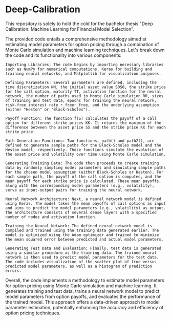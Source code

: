 # Deep-Calibration
This repository is solely to hold the cold for the bachelor thesis "Deep Calibration: Machine Learning for Financial Model Selection".

The provided code entails a comprehensive methodology aimed at estimating model parameters for option pricing through a combination of Monte Carlo simulation and machine learning techniques. Let's break down the code and its functionality into various components:

    Importing Libraries: The code begins by importing necessary libraries such as NumPy for numerical computations, Keras for building and training neural networks, and Matplotlib for visualization purposes.

    Defining Parameters: Several parameters are defined, including the time discretization NN, the initial asset value S0S0, the strike price for the call option, maturity TT, activation function for the neural network, the number of paths used in Monte Carlo simulation RR, sizes of training and test data, epochs for training the neural network, risk-free interest rate r_freer_free, and the underlying assumption (either "Heston" or "Black-Scholes").

    Payoff Function: The function f(S) calculates the payoff of a call option for different strike prices KK. It returns the maximum of the difference between the asset price SS and the strike price KK for each strike price.

    Path Generation Functions: Two functions, path() and path2(), are defined to generate sample paths for the Black-Scholes model and the Heston model, respectively. These functions simulate the evolution of the asset price and volatility over time using Monte Carlo simulation.

    Generating Training Data: The code then proceeds to create training data by randomly sampling model parameters and simulating sample paths for the chosen model assumption (either Black-Scholes or Heston). For each sample path, the payoff of the call option is computed, and the mean payoff for each strike price is calculated. These mean payoffs, along with the corresponding model parameters (e.g., volatility), serve as input-output pairs for training the neural network.

    Neural Network Architecture: Next, a neural network model is defined using Keras. The model takes the mean payoffs of call options as input and aims to predict the model parameters (e.g., volatility) as output. The architecture consists of several dense layers with a specified number of nodes and activation function.

    Training the Neural Network: The defined neural network model is compiled and trained using the training data generated earlier. The model is optimized using the Adam optimizer and trained to minimize the mean squared error between predicted and actual model parameters.

    Generating Test Data and Evaluation: Finally, test data is generated using a similar procedure as the training data. The trained neural network is then used to predict model parameters for the test data. The code includes visualization of the scatter plot of true versus predicted model parameters, as well as a histogram of prediction errors.

Overall, the code implements a methodology to estimate model parameters for option pricing using Monte Carlo simulation and machine learning. It generates training and test data, trains a neural network model to predict model parameters from option payoffs, and evaluates the performance of the trained model. This approach offers a data-driven approach to model parameter estimation, potentially enhancing the accuracy and efficiency of option pricing techniques.
